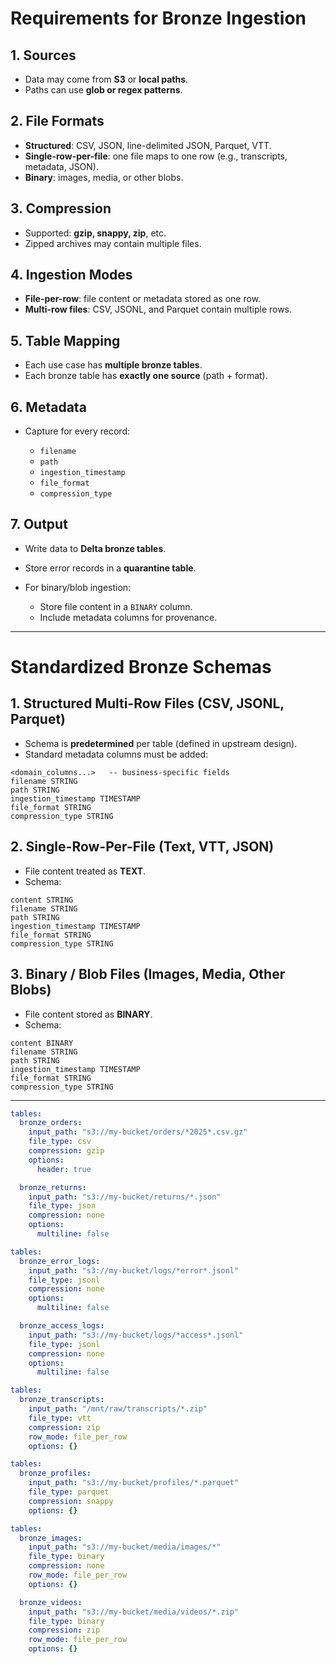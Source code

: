 # Requirements for Bronze Ingestion

## 1. Sources

* Data may come from **S3** or **local paths**.
* Paths can use **glob or regex patterns**.

## 2. File Formats

* **Structured**: CSV, JSON, line-delimited JSON, Parquet, VTT.
* **Single-row-per-file**: one file maps to one row (e.g., transcripts, metadata, JSON).
* **Binary**: images, media, or other blobs.

## 3. Compression

* Supported: **gzip, snappy, zip**, etc.
* Zipped archives may contain multiple files.

## 4. Ingestion Modes

* **File-per-row**: file content or metadata stored as one row.
* **Multi-row files**: CSV, JSONL, and Parquet contain multiple rows.

## 5. Table Mapping

* Each use case has **multiple bronze tables**.
* Each bronze table has **exactly one source** (path + format).

## 6. Metadata

* Capture for every record:

  * `filename`
  * `path`
  * `ingestion_timestamp`
  * `file_format`
  * `compression_type`

## 7. Output

* Write data to **Delta bronze tables**.
* Store error records in a **quarantine table**.
* For binary/blob ingestion:

  * Store file content in a `BINARY` column.
  * Include metadata columns for provenance.

---

# Standardized Bronze Schemas

## 1. Structured Multi-Row Files (CSV, JSONL, Parquet)

* Schema is **predetermined** per table (defined in upstream design).
* Standard metadata columns must be added:

```text
<domain_columns...>   -- business-specific fields
filename STRING
path STRING
ingestion_timestamp TIMESTAMP
file_format STRING
compression_type STRING
```

## 2. Single-Row-Per-File (Text, VTT, JSON)

* File content treated as **TEXT**.
* Schema:

```text
content STRING
filename STRING
path STRING
ingestion_timestamp TIMESTAMP
file_format STRING
compression_type STRING
```

## 3. Binary / Blob Files (Images, Media, Other Blobs)

* File content stored as **BINARY**.
* Schema:

```text
content BINARY
filename STRING
path STRING
ingestion_timestamp TIMESTAMP
file_format STRING
compression_type STRING
```

---
```yaml
tables:
  bronze_orders:
	input_path: "s3://my-bucket/orders/*2025*.csv.gz"
	file_type: csv
	compression: gzip
	options:
	  header: true

  bronze_returns:
	input_path: "s3://my-bucket/returns/*.json"
	file_type: json
	compression: none
	options:
	  multiline: false
```

```yaml
tables:
  bronze_error_logs:
	input_path: "s3://my-bucket/logs/*error*.jsonl"
	file_type: jsonl
	compression: none
	options:
	  multiline: false

  bronze_access_logs:
	input_path: "s3://my-bucket/logs/*access*.jsonl"
	file_type: jsonl
	compression: none
	options:
	  multiline: false
```

```yaml
tables:
  bronze_transcripts:
	input_path: "/mnt/raw/transcripts/*.zip"
	file_type: vtt
	compression: zip
	row_mode: file_per_row
	options: {}
```

```yaml
tables:
  bronze_profiles:
	input_path: "s3://my-bucket/profiles/*.parquet"
	file_type: parquet
	compression: snappy
	options: {}
```

```yaml
tables:
  bronze_images:
	input_path: "s3://my-bucket/media/images/*"
	file_type: binary
	compression: none
	row_mode: file_per_row
	options: {}

  bronze_videos:
	input_path: "s3://my-bucket/media/videos/*.zip"
	file_type: binary
	compression: zip
	row_mode: file_per_row
	options: {}
```